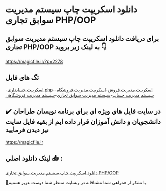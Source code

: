# دانلود اسکریپت چاپ سیستم مدیریت سوابق تجاری PHP/OOP

## برای دریافت دانلود اسکریپت چاپ سیستم مدیریت سوابق تجاری PHP/OOP به لینک زیر بروید 👇

https://magicfile.ir/?p=2278

## تگ های فایل

-[اسکریپت حسابداری php](https://magicfile.ir/product/%d8%a7%d8%b3%da%a9%d8%b1%db%8c%d9%be%d8%aa-%da%86%d8%a7%d9%be-%d8%b3%d9%8a%d8%b3%d8%aa%d9%85-%d9%85%d8%af%d9%8a%d8%b1%d9%8a%d8%aa-%d8%b3%d9%88%d8%a7%d8%a8%d9%82-%d8%aa%d8%ac%d8%a7%d8%b1%d9%8a-php/)-[اسکریپت مدیریت فروش](https://magicfile.ir/product/%d8%a7%d8%b3%da%a9%d8%b1%db%8c%d9%be%d8%aa-%da%86%d8%a7%d9%be-%d8%b3%d9%8a%d8%b3%d8%aa%d9%85-%d9%85%d8%af%d9%8a%d8%b1%d9%8a%d8%aa-%d8%b3%d9%88%d8%a7%d8%a8%d9%82-%d8%aa%d8%ac%d8%a7%d8%b1%d9%8a-php/)-[اسکریپت مدیریت فروشگاه](https://magicfile.ir/product/%d8%a7%d8%b3%da%a9%d8%b1%db%8c%d9%be%d8%aa-%da%86%d8%a7%d9%be-%d8%b3%d9%8a%d8%b3%d8%aa%d9%85-%d9%85%d8%af%d9%8a%d8%b1%d9%8a%d8%aa-%d8%b3%d9%88%d8%a7%d8%a8%d9%82-%d8%aa%d8%ac%d8%a7%d8%b1%d9%8a-php/)-[سيستم مديريت حساب](https://magicfile.ir/product/%d8%a7%d8%b3%da%a9%d8%b1%db%8c%d9%be%d8%aa-%da%86%d8%a7%d9%be-%d8%b3%d9%8a%d8%b3%d8%aa%d9%85-%d9%85%d8%af%d9%8a%d8%b1%d9%8a%d8%aa-%d8%b3%d9%88%d8%a7%d8%a8%d9%82-%d8%aa%d8%ac%d8%a7%d8%b1%d9%8a-php/)-[سيستم مديريت سوابق تجاري](https://magicfile.ir/product/%d8%a7%d8%b3%da%a9%d8%b1%db%8c%d9%be%d8%aa-%da%86%d8%a7%d9%be-%d8%b3%d9%8a%d8%b3%d8%aa%d9%85-%d9%85%d8%af%d9%8a%d8%b1%d9%8a%d8%aa-%d8%b3%d9%88%d8%a7%d8%a8%d9%82-%d8%aa%d8%ac%d8%a7%d8%b1%d9%8a-php/)-[سيستم مديريت فروشگاهی](https://magicfile.ir/product/%d8%a7%d8%b3%da%a9%d8%b1%db%8c%d9%be%d8%aa-%da%86%d8%a7%d9%be-%d8%b3%d9%8a%d8%b3%d8%aa%d9%85-%d9%85%d8%af%d9%8a%d8%b1%d9%8a%d8%aa-%d8%b3%d9%88%d8%a7%d8%a8%d9%82-%d8%aa%d8%ac%d8%a7%d8%b1%d9%8a-php/)

## ✔️ در سايت فايل هاي ويژه اي براي برنامه نويسان طراحان دانشجويان و دانش آموزان قرار داده ايم از بقيه فايل سايت نيز ديدن فرماييد

https://magicfile.ir


## لينک دانلود اصلي 📥 :

[دانلود اسکریپت چاپ سیستم مدیریت سوابق تجاری PHP/OOP](https://magicfile.ir/product/%d8%a7%d8%b3%da%a9%d8%b1%db%8c%d9%be%d8%aa-%da%86%d8%a7%d9%be-%d8%b3%d9%8a%d8%b3%d8%aa%d9%85-%d9%85%d8%af%d9%8a%d8%b1%d9%8a%d8%aa-%d8%b3%d9%88%d8%a7%d8%a8%d9%82-%d8%aa%d8%ac%d8%a7%d8%b1%d9%8a-php/) 


🙏با تشکر از همراهي شما مشتاقانه در وبسایت منتظر شما دوست عزیز هستیم

